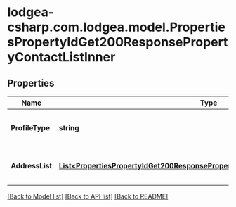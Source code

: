 
# lodgea-csharp.com.lodgea.model.PropertiesPropertyIdGet200ResponsePropertyContactListInner

## Properties

Name | Type | Description | Notes
------------ | ------------- | ------------- | -------------
**ProfileType** | **string** | The type of profile this contact belongs to. | 
**AddressList** | [**List&lt;PropertiesPropertyIdGet200ResponsePropertyContactListInnerAddressListInner&gt;**](PropertiesPropertyIdGet200ResponsePropertyContactListInnerAddressListInner.md) | A list of addresses for this contact | 

[[Back to Model list]](../README.md#documentation-for-models)
[[Back to API list]](../README.md#documentation-for-api-endpoints)
[[Back to README]](../README.md)


